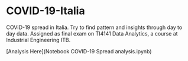 # COVID-19-Italia
COVID-19 spread in Italia. Try to find pattern and insights through day to day data. Assigned as final exam on TI4141 Data Analytics, a course at Industrial Engineering ITB.

[Analysis Here](Notebook COVID-19 Spread analysis.ipynb)